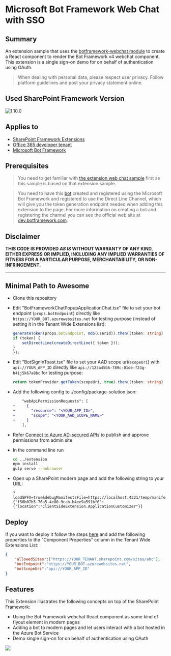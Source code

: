 # Microsoft Bot Framework Web Chat with SSO

## Summary
An extension sample that uses the [botframework-webchat module](https://www.npmjs.com/package/botframework-webchat) to create a React component to render the Bot Framework v4 webchat component. This extension is a single sign-on demo for on behalf of authentication using OAuth.

> When dealing with personal data, please respect user privacy. Follow platform guidelines and post your privacy statement online.

## Used SharePoint Framework Version

![1.10.0](https://img.shields.io/badge/drop-1.10.0-green.svg)

## Applies to

* [SharePoint Framework Extensions](https://docs.microsoft.com/en-us/sharepoint/dev/spfx/extensions/overview-extensions)
* [Office 365 developer tenant](https://docs.microsoft.com/en-us/sharepoint/dev/spfx/set-up-your-developer-tenant)
* [Microsoft Bot Framework](http://dev.botframework.com)

## Prerequisites

> You need to get familiar with [the extension web chat sample](Placeholder) first as this sample is based on that extension sample.

> You need to have this [bot](../bot/) created and registered using the Microsoft Bot Framework and registered to use the Direct Line Channel, which will give you the token generation endpoint needed when adding this extension to the page. For more information on creating a bot and registering the channel you can see the official web site at [dev.botframework.com](http://dev.botframework.com).

## Disclaimer
**THIS CODE IS PROVIDED *AS IS* WITHOUT WARRANTY OF ANY KIND, EITHER EXPRESS OR IMPLIED, INCLUDING ANY IMPLIED WARRANTIES OF FITNESS FOR A PARTICULAR PURPOSE, MERCHANTABILITY, OR NON-INFRINGEMENT.**

---

## Minimal Path to Awesome

- Clone this repository

- Edit "BotFrameworkChatPopupApplicationChat.tsx" file to set your bot endpoint (`props.botEndpoint`) directly like `https://YOUR_BOT.azurewebsites.net` for testing purpose (instead of setting it in the Tenant Wide Extensions list):

    ```ts
    generateToken(props.botEndpoint, md5(userId)).then((token: string) => { //change props.botEndpoint to the endpoint directly if you want to test it
    if (token) {
        setDirectLine(createDirectLine({ token }));
    }
    });
    ```

- Edit "BotSignInToast.tsx" file to set your AAD scope uri(`scopeUri`) with `api://YOUR_APP_ID` directly like `api://123a45b6-789c-01de-f23g-h4ij5k67a8bc` for testing purpose:

    ```ts
    return tokenProvider.getToken(scopeUri, true).then((token: string) => {
    ```

- Add the following config to ./config/package-solution.json:
    ```diff
        "webApiPermissionRequests": [
    +     {
    +       "resource": "<YOUR_APP_ID>",
    +       "scope": "<YOUR_AAD_SCOPE_NAME>"
    +     }
        ],
    ```

- Refer [Connect to Azure AD-secured APIs](https://docs.microsoft.com/en-us/sharepoint/dev/spfx/use-aadhttpclient) to publish and approve permissions from admin site

- In the command line run
    ```bash
    cd ../extension
    npm install
    gulp serve --nobrowser
    ```

- Open up a SharePoint modern page and add the following string to your URL:

    ```
    ?loadSPFX=true&debugManifestsFile=https://localhost:4321/temp/manifests.js&customActions={"f50b07b5-76a5-4e80-9cab-b4ee9a591bf6":{"location":"ClientSideExtension.ApplicationCustomizer"}}
    ```

## Deploy

If you want to deploy it follow the steps [here](https://docs.microsoft.com/en-us/sharepoint/dev/spfx/extensions/get-started/hosting-extension-from-office365-cdn) and add the following properties to the "Component Properties" column in the Tenant Wide Extensions List:

```json
{
    "allowedSites":["https://YOUR_TENANT.sharepoint.com/sites/abc"],
    "botEndpoint":"https://YOUR_BOT.azurewebsites.net",
    "botScopeUri":"api://YOUR_APP_ID"
}
```

## Features

This Extension illustrates the following concepts on top of the SharePoint Framework:

- Using the Bot Framework webchat React component as some kind of flyout element in modern pages
- Adding a bot to modern pages and let users interact with a bot hosted in the Azure Bot Service
- Demo single sign-on for on behalf of authentication using OAuth

<img src="https://m365-visitor-stats.azurewebsites.net/sp-dev-fx-extensions/samples/react-bot-framework-sso/extension" />
